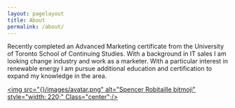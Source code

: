 ```yaml
---
layout: pagelayout
title: About
permalink: /about/
---
```


Recently completed an Advanced Marketing certificate from the University of Toronto School of Continuing Studies. With a background in IT sales I am looking change industry and work as a marketer. With a particular interest in renewable energy I am pursue additional education and certification to expand my knowledge in the area.

[<img src="{}/images/avatar.png" alt="Spencer Robitaille bitmoji" style="width: 220;" Class="center";/>]({}/)

